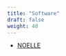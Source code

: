```yaml
---
title: "Software"
draft: false
weight: 40
---
```


- [NOELLE](https://github.com/arcana-lab/noelle)
